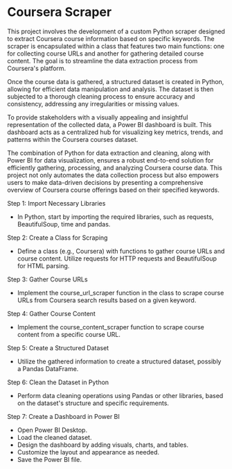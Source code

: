 # Coursera Scraper

This project involves the development of a custom Python scraper designed to extract Coursera course information based on specific keywords. The scraper is encapsulated within a class that features two main functions: one for collecting course URLs and another for gathering detailed course content. The goal is to streamline the data extraction process from Coursera's platform.

Once the course data is gathered, a structured dataset is created in Python, allowing for efficient data manipulation and analysis. The dataset is then subjected to a thorough cleaning process to ensure accuracy and consistency, addressing any irregularities or missing values.

To provide stakeholders with a visually appealing and insightful representation of the collected data, a Power BI dashboard is built. This dashboard acts as a centralized hub for visualizing key metrics, trends, and patterns within the Coursera courses dataset.

The combination of Python for data extraction and cleaning, along with Power BI for data visualization, ensures a robust end-to-end solution for efficiently gathering, processing, and analyzing Coursera course data. This project not only automates the data collection process but also empowers users to make data-driven decisions by presenting a comprehensive overview of Coursera course offerings based on their specified keywords.

Step 1: Import Necessary Libraries
- In Python, start by importing the required libraries, such as requests, BeautifulSoup, time and pandas.

Step 2: Create a Class for Scraping
- Define a class (e.g., Coursera) with functions to gather course URLs and course content. Utilize requests for HTTP requests and BeautifulSoup for HTML parsing.

Step 3: Gather Course URLs
- Implement the course_url_scraper function in the class to scrape course URLs from Coursera search results based on a given keyword.

Step 4: Gather Course Content
- Implement the course_content_scraper function to scrape course content from a specific course URL.

Step 5: Create a Structured Dataset
- Utilize the gathered information to create a structured dataset, possibly a Pandas DataFrame.

Step 6: Clean the Dataset in Python
- Perform data cleaning operations using Pandas or other libraries, based on the dataset's structure and specific requirements.

Step 7: Create a Dashboard in Power BI
- Open Power BI Desktop.
- Load the cleaned dataset.
- Design the dashboard by adding visuals, charts, and tables.
- Customize the layout and appearance as needed.
- Save the Power BI file.
